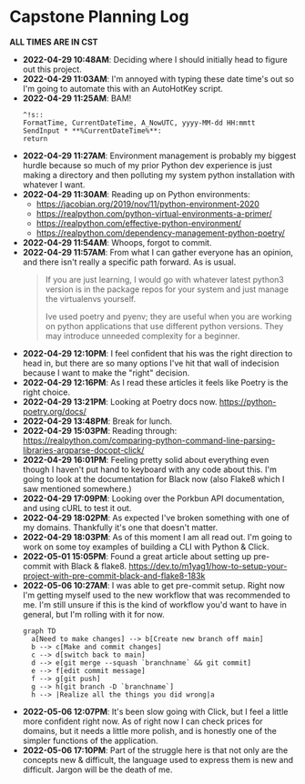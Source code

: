 # Capstone Planning Log

**ALL TIMES ARE IN CST**

* **2022-04-29 10:48AM**: Deciding where I should initially head to figure out
  this project.
* **2022-04-29 11:03AM**: I'm annoyed with typing these date time's out so I'm
  going to automate this with an AutoHotKey script.
* **2022-04-29 11:25AM**: BAM!
  ```
  ^!s::
  FormatTime, CurrentDateTime, A_NowUTC, yyyy-MM-dd HH:mmtt
  SendInput * **%CurrentDateTime%**: 
  return
  ```
* **2022-04-29 11:27AM**: Environment management is probably my biggest hurdle
  because so much of my prior Python dev experience is just making a directory
  and then polluting my system python installation with whatever I want.
* **2022-04-29 11:30AM**: Reading up on Python environments:
  - https://jacobian.org/2019/nov/11/python-environment-2020
  - https://realpython.com/python-virtual-environments-a-primer/
  - https://realpython.com/effective-python-environment/
  - https://realpython.com/dependency-management-python-poetry/
* **2022-04-29 11:54AM**: Whoops, forgot to commit.
* **2022-04-29 11:57AM**: From what I can gather everyone has an opinion, and
  there isn't really a specific path forward. As is usual.
  > If you are just learning, I would go with whatever latest python3 version is
  > in the package repos for your system and just manage the virtualenvs
  > yourself.
  >
  > Ive used poetry and pyenv; they are useful when you are working on python
  > applications that use different python versions. They may introduce unneeded
  > complexity for a beginner. 
* **2022-04-29 12:10PM**: I feel confident that his was the right direction to
  head in, but there are so many options I've hit that wall of indecision
  because I want to make the "right" decision.
* **2022-04-29 12:16PM**: As I read these articles it feels like Poetry is the
  right choice.
* **2022-04-29 13:21PM**: Looking at Poetry docs now.
  https://python-poetry.org/docs/
* **2022-04-29 13:48PM**: Break for lunch.
* **2022-04-29 15:03PM**: Reading through: https://realpython.com/comparing-python-command-line-parsing-libraries-argparse-docopt-click/
* **2022-04-29 16:01PM**: Feeling pretty solid about everything even though I
  haven't put hand to keyboard with any code about this. I'm going to look at
  the documentation for Black now (also Flake8 which I saw mentioned somewhere.)
* **2022-04-29 17:09PM**: Looking over the Porkbun API documentation, and using
  cURL to test it out.
* **2022-04-29 18:02PM**: As expected I've broken something with one of my
  domains. Thankfully it's one that doesn't matter.
* **2022-04-29 18:03PM**: As of this moment I am all read out. I'm going to work
  on some toy examples of building a CLI with Python & Click.
* **2022-05-01 15:05PM**: Found a great article about setting up pre-commit with
  Black & flake8. https://dev.to/m1yag1/how-to-setup-your-project-with-pre-commit-black-and-flake8-183k
* **2022-05-06 10:27AM**: I was able to get pre-commit setup. Right now I'm
  getting myself used to the new workflow that was recommended to me. I'm still
  unsure if this is the kind of workflow you'd want to have in general, but I'm
  rolling with it for now.
  ```mermaid
  graph TD
    a[Need to make changes] --> b[Create new branch off main]
    b --> c[Make and commit changes]
    c --> d[switch back to main]
    d --> e[git merge --squash `branchname` && git commit]
    e --> f[edit commit message]
    f --> g[git push]
    g --> h[git branch -D `branchname`]
    h --> |Realize all the things you did wrong|a
  ```
* **2022-05-06 12:07PM**: It's been slow going with Click, but I feel a little
  more confident right now. As of right now I can check prices for domains, but
  it needs a little more polish, and is honestly one of the simpler functions of
  the application.
* **2022-05-06 17:10PM**: Part of the struggle here is that not only are the
  concepts new & difficult, the language used to express them is new and
  difficult. Jargon will be the death of me.